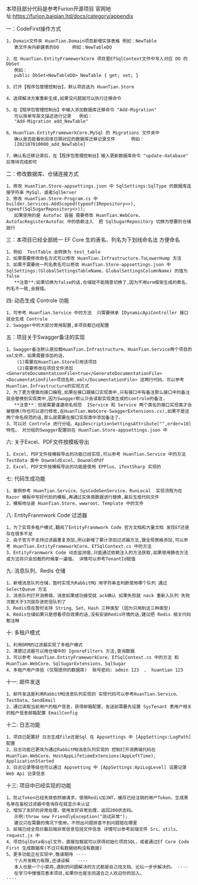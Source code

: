 本项目部分代码是参考Furion开源项目   官网地址:https://furion.baiqian.ltd/docs/category/appendix

一：CodeFirst操作方式

    1、Domain文件夹 HuanTian.Domain项目新增实体表格 例如：NewTable
	   表文件夹内新建表的DO     例如：NewTableDO

    2、在 HuanTian.EntityFrameworkCore 项目里EfSqlContext文件中写入对应 DO 的 DbSet
       例如：
       public DbSet<NewTableDO> NewTable { get; set; }

    3、打开【程序包管理控制台】，默认项目选为 HuanTian.Store

    4、选择解决方案重新生成,如果没问题就可以执行迁移命令

    5、在【程序包管理控制台】中输入添加数据库迁移命令 "Add-Migration"
       可以简单写英文描述进行记录   例如：
       "Add-Migration add_NewTable"

    6、HuanTian.EntityFrameworkCore.MySql 的 Migrations 文件夹中
       确认是否能看到具体日期对应的数据库迁移记录文件      例如：
       [202107010000_add_NewTable]

    7、确认有迁移记录后，在【程序包管理控制台】输入更新数据库命令 "update-database" 后等待完成即可

二：修改数据库、仓储连接方式

    1、修改 HuanTian.Store-appsettings.json 中 SqlSettings:SqlType 的数据库连接字符串 MySql、或者SqlServer
    2、修改 HuanTian.Store-Program.cs 中 builder.Services.AddScoped(typeof(IRepository<>), typeof(SqlSugarRepository<>)); 
       如果使用的是 Autofac 容器 需要修改 HuanTian.WebCore、AutofacRegisterAutofac 中的依赖注入  把 SqlSugarRepository 切换为想要的仓储就行

三：本项目已经全部统一 EF Core 生的表名、列名为下划线命名法  方便命名
    
    1、例如  TestTable 会转换为 test_table
    2、如果需要修改命名方式可以修改 HuanTian.Infrastructure.ToLowerHump 方法
    3、如果不需要统一列名表名可以修改 HuanTian.Store-appsettings.json 中 SqlSettings:(GlobalSettingsTableName、GlobalSettingsColumnName) 的值为 false 
       **注意**:如果切换为false的话,仓储就不能随意切换了,因为不用orm框架生成的表名、列名不一致,会报错。

四: 动态生成 Controle 功能

    1、可参考 HuanTian.Service 中的方法  只需要继承 IDynamicApiController 接口就会生成 Controle
    2、Swagger中的大部分常用配置,本项目都已经配置

五：项目关于Swagger备注的实现

    1、Swagger备注默认是加载HuanTian.Infrastructure、HuanTian.Service两个项目的xml文件，如果需要添加的话，
        (1)需要在HuanTian.Store引用该项目 
        (2)需要修改在项目文件添加 <GenerateDocumentationFile>true</GenerateDocumentationFile> <DocumentationFile>项目名称.xml</DocumentationFile> 这两行代码，可以参考HuanTian.Infrastructure的实现方式
    2、为了更方便面向接口编程,如果在接口跟接口实现类中,只有接口中有备注那么接口中的备注就会替换到实现类中,因为Swagger默认只会读取实现类生成的controle的备注，
       **注意**：但是需要谨遵命名规范  IService 和 Service 两个类名的接口实现类才会被替换(你也可以进行修改,在HuanTian.WebCore-SwaggerExtensions.cs),如果不是这两个命名规范的话,那么就需要在接口实现类中添加备注了。
    3、可以对 Controle 进行分组、ApiDescriptionSettingsAttribute["",order=10]特性。 对分组的Swagger配置则在 HuanTian.Store-appsettings.json 中

六: 关于Excel、PDF文件按模板导出

    1、Excel、PDF文件按模板导出的功能已经实现,可以参考 HuanTian.Service 中的方法 TestData 类中 DownmldExcel、DownmldPdf
	2、Excel、PDF文件按模板导出的功能是使用 EPPlus、iTextSharp 实现的

七: 代码生成功能
    
    1、案例参考 HuanTian.Service、SysCodeGenService、RunLocal  实现流程为在 Razor 模板中写好代码的模板,再通过实体类数据进行替换,最后生成代码文件 
    2、模板地址是 HuanTian.Store、wwwroot、Template 中的文件

八: EntityFranmwork Code 过滤器

    1、为了实现多租户模式,翻阅了EntityFranmwork Code 官方文档和大量文档 发现Ef还是存在很多不足
    2、由于官方不支持过滤器重复添加,所以新增了累计添加过滤器方法,跟全局表格添加,可以参考 HuanTian.EntityFrameworkCore、EfSqlContext.cs 中的方法
    3、EntityFranmwork Code 动态监测值,只能通过依赖注入的方法获取,如果使用静态方法或方法将只会加载的时候拿一遍值。 详情可以参考TenantId赋值

九: 消息队列、Redis 仓储
    
    1、新增消息队列仓储，暂时实现为RabbitMQ 用字符串去判断使用哪个队列 通过 SelectQueue 方法
    2、消息队列打开消费端，消息如果成功接受就 ack确认 如果失败就 nack 重新入队列 失败次数大于3次就存进死信队列了
    3、Redis现在暂时支持 String、Set、Hash 三种类型 (因为只用到这三种类型)
    4、Redis仓储如果只是想看项目效果的话,没有安装Redis环境的话,建议把 Redis 相关代码都注释 

十: 多租户模式

    1、利用ORM的过滤器实现了多租户模式
    2、清楚过滤器可以用仓储中的 IgnoreFilters 方法,查询数据
    3、可以参考 HuanTian.EntityFrameworkCore、EfSqlContext.cs 中的方法 和 HuanTian.WebCore、SqlSugarExtensions、SqlSugar
    4、多租户用户体验 (仅限提供的数据库)  账号密码: admin 123  、 huantian 123

十一: 邮件发送

    1、邮件发送是利用RabbitMQ消息队列实现的 实现代码可以参考HuanTian.Service、TestData、SendEmail
    2、通过读取当前用户的租户信息，获得邮箱配置，发送前需要先设置 SysTenant 表用户相关的租户信息邮箱配置 EmailConfig

十二: 日志功能
    
    1、项目已配置好 日志生成File还是Sql 在 Appsettings 中 [AppSettings:LogPath]配置
    2、日志功能已更改为通过RabbitMQ消息队列实现的 控制打开消费端代码在 HuanTian.WebCore、HostAppLifetimeExtensions(AppLeftTime)、ApplicationStarted
    3、日志记录等级也可以通过 Appsetting 中 [AppSettings:ApiLogLevel] 设置记录 Web Api 记录信息

十三: 项目中已经实现的功能

    1、防止Token已经失效依然被请求，使用Redis加JWT，缓存已经注销的用户Token，生成黑名单在鉴权过滤器中查询存在就显示未认证
    2、增加了友好的异常处理，使用友好异常处理，返回200状态码。
       示例:throw new FriendlyException("测试异常");  
       建议只在需要的情况下使用，不然出问题排查不到问题错在哪里
    3、前端已经全局拦截后端异常信息包括文件信息 详情可以参考前端文件 Src、utils、request.js 中
    4、项目SqlData有sql文件，直接加载就可以获得初始化项目SQL，或者通过Ef Core Code First 生成数据库(不过只有数据结构没有数据)
    5、更多功能正在实现中,敬请期待 ····   
       个人开发精力有限,还请谅解   ···· 
       本人也是一个小菜鸡,遇到的问题解决的方式都是自己找文档、论坛一步步解决的。 ····
       在学习中慢慢完善本项目,如果你也是志同道合之人欢迎你的加入。               ····
